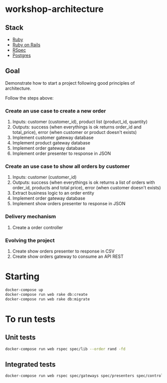 # workshop-architecture

## Stack
- [Ruby](https://www.ruby-lang.org/en/)
- [Ruby on Rails](https://rubyonrails.org/)
- [RSpec](http://rspec.info/)
- [Postgres](https://www.postgresql.org/)

## Goal
Demonstrate how to start a project following good principles of architecture.

Follow the steps above:

### Create an use case to create a new order
1. Inputs: customer (customer_id), product list (product_id, quantity)
1. Outputs: success (when everythings is ok returns order_id and total_price), error (when customer or product doesn't exists)
1. Implement customer gateway database
1. Implement product gateway database
1. Implement order gateway database
1. Implement order presenter to response in JSON

### Create an use case to show all orders by customer
1. Inputs: customer (customer_id)
1. Outputs: success (when everythings is ok returns a list of orders with order_id, products and total price), error (when customer doesn't exists)
1. Extract business logic to an order entity
1. Implement order gateway database
1. Implement show orders presenter to response in JSON

### Delivery mechanism
1. Create a order controller

### Evolving the project
1. Create show orders presenter to response in CSV
1. Create show orders gateway to consume an API REST

# Starting

```sh
docker-compose up
docker-compose run web rake db:create
docker-compose run web rake db:migrate
```

# To run tests

## Unit tests

```sh
docker-compose run web rspec spec/lib --order rand -fd
```

## Integrated tests

```sh
docker-compose run web rspec spec/gateways spec/presenters spec/controllers --order rand -fd
```
